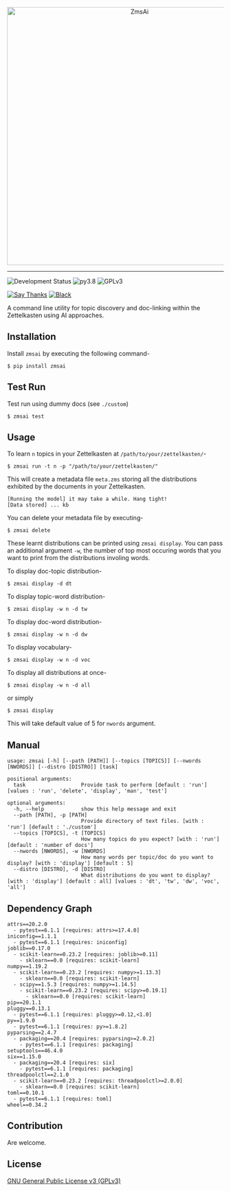<div align="center">
    <img width="600" src="./logo.png" alt="ZmsAi" />
</div>

---

![Development Status](https://img.shields.io/badge/Under-Development-red) ![py3.8](https://camo.githubusercontent.com/f0cf3d008a2671b0a60a7bb65cbcd1adfdfc93f5e1d54032d3c64bad5a2f8a25/68747470733a2f2f696d672e736869656c64732e696f2f62616467652f707974686f6e2d332e382d626c75652e737667) ![GPLv3](https://camo.githubusercontent.com/400c4e52df43f6a0ab8a89b74b1a78d1a64da56a7848b9110c9d2991bb7c3105/68747470733a2f2f696d672e736869656c64732e696f2f62616467652f4c6963656e73652d47504c76332d626c75652e737667)

[![Say Thanks](https://img.shields.io/badge/Say%20Thanks-!-1EAEDB.svg)](https://saythanks.io/to/architdwivedi.off%40gmail.com) [![Black](https://img.shields.io/badge/code%20style-black-000000.svg)](https://github.com/psf/black)

A command line utility for topic discovery and doc-linking within the Zettelkasten using AI approaches.

## Installation
Install `zmsai` by executing the following command-
```shell
$ pip install zmsai
```

## Test Run
Test run using dummy docs (see `./custom`)
```shell
$ zmsai test
```

## Usage
To learn `n` topics in your Zettelkasten at `/path/to/your/zettelkasten/`-
```shell
$ zmsai run -t n -p "/path/to/your/zettelkasten/"
```
This will create a metadata file `meta.zms` storing all the distributions exhibited by the documents in your Zettelkasten.
```shell
[Running the model] it may take a while. Hang tight!
[Data stored] ... kb
``` 
You can delete your metadata file by executing-
```shell
$ zmsai delete
```

These learnt distributions can be printed using `zmsai display`. You can pass an additional argument `-w`, the number of top most occuring words that you want to print from the distributions involing words.

To display doc-topic distribution-
```shell
$ zmsai display -d dt
```
To display topic-word distribution-
```shell
$ zmsai display -w n -d tw
```
To display doc-word distribution-
```shell
$ zmsai display -w n -d dw
```
To display vocabulary-
```shell
$ zmsai display -w n -d voc
```
To display all distributions at once-
```shell
$ zmsai display -w n -d all
```
or simply
```shell
$ zmsai display
```
This will take default value of 5 for `nwords` argument.

## Manual
```shell
usage: zmsai [-h] [--path [PATH]] [--topics [TOPICS]] [--nwords [NWORDS]] [--distro [DISTRO]] [task]

positional arguments:
  task                  Provide task to perform [default : 'run'] [values : 'run', 'delete', 'display', 'man', 'test']

optional arguments:
  -h, --help            show this help message and exit
  --path [PATH], -p [PATH]
                        Provide directory of text files. [with : 'run'] [default : './custom']
  --topics [TOPICS], -t [TOPICS]
                        How many topics do you expect? [with : 'run'] [default : 'number of docs']
  --nwords [NWORDS], -w [NWORDS]
                        How many words per topic/doc do you want to display? [with : 'display'] [default : 5]
  --distro [DISTRO], -d [DISTRO]
                        What distributions do you want to display? [with : 'display'] [default : all] [values : 'dt', 'tw', 'dw', 'voc', 'all']
```

## Dependency Graph

```shell
attrs==20.2.0
  - pytest==6.1.1 [requires: attrs>=17.4.0]
iniconfig==1.1.1
  - pytest==6.1.1 [requires: iniconfig]
joblib==0.17.0
  - scikit-learn==0.23.2 [requires: joblib>=0.11]
    - sklearn==0.0 [requires: scikit-learn]
numpy==1.19.2
  - scikit-learn==0.23.2 [requires: numpy>=1.13.3]
    - sklearn==0.0 [requires: scikit-learn]
  - scipy==1.5.3 [requires: numpy>=1.14.5]
    - scikit-learn==0.23.2 [requires: scipy>=0.19.1]
      - sklearn==0.0 [requires: scikit-learn]
pip==20.1.1
pluggy==0.13.1
  - pytest==6.1.1 [requires: pluggy>=0.12,<1.0]
py==1.9.0
  - pytest==6.1.1 [requires: py>=1.8.2]
pyparsing==2.4.7
  - packaging==20.4 [requires: pyparsing>=2.0.2]
    - pytest==6.1.1 [requires: packaging]
setuptools==46.4.0
six==1.15.0
  - packaging==20.4 [requires: six]
    - pytest==6.1.1 [requires: packaging]
threadpoolctl==2.1.0
  - scikit-learn==0.23.2 [requires: threadpoolctl>=2.0.0]
    - sklearn==0.0 [requires: scikit-learn]
toml==0.10.1
  - pytest==6.1.1 [requires: toml]
wheel==0.34.2
```
## Contribution
Are welcome.

## License
[GNU General Public License v3 (GPLv3)](https://www.gnu.org/licenses/gpl-3.0)